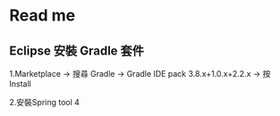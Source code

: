 # Read me 
## Eclipse 安裝 Gradle 套件
1.Marketplace -> 搜尋 Gradle -> Gradle IDE pack 3.8.x+1.0.x+2.2.x -> 按 Install

2.安裝Spring tool 4
